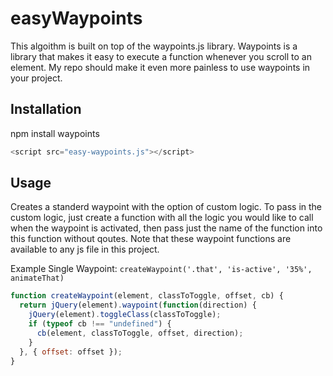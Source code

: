 # easyWaypoints
This algoithm is built on top of the waypoints.js library. Waypoints is a library that makes it easy to execute a function whenever you scroll to an element. My repo should make it even more painless to use waypoints in your project.

## Installation
npm install waypoints
```js
<script src="easy-waypoints.js"></script>
```

## Usage
Creates a standerd waypoint with the option of custom logic. To pass in the custom logic, just create a function with all the logic you would like to call when the waypoint is activated, then pass just the name of the function into this function without qoutes. Note that these waypoint functions are available to any js file in this project.

Example Single Waypoint: `createWaypoint('.that', 'is-active', '35%', animateThat)`
```js
function createWaypoint(element, classToToggle, offset, cb) {
  return jQuery(element).waypoint(function(direction) {
    jQuery(element).toggleClass(classToToggle);
    if (typeof cb !== "undefined") {
      cb(element, classToToggle, offset, direction);
    }
  }, { offset: offset });
}
```
